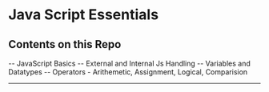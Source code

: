 # Java Script Essentials

## Contents on this Repo

-- JavaScript Basics
-- External and Internal Js Handling
-- Variables and Datatypes
-- Operators - Arithemetic, Assignment, Logical, Comparision

---